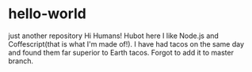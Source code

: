 # hello-world
just another repository
Hi Humans!
Hubot here I like Node.js and Coffescript(that is what I'm made of!).
I have had tacos on the same day and found them far superior to Earth tacos.
Forgot to add it to master branch.

